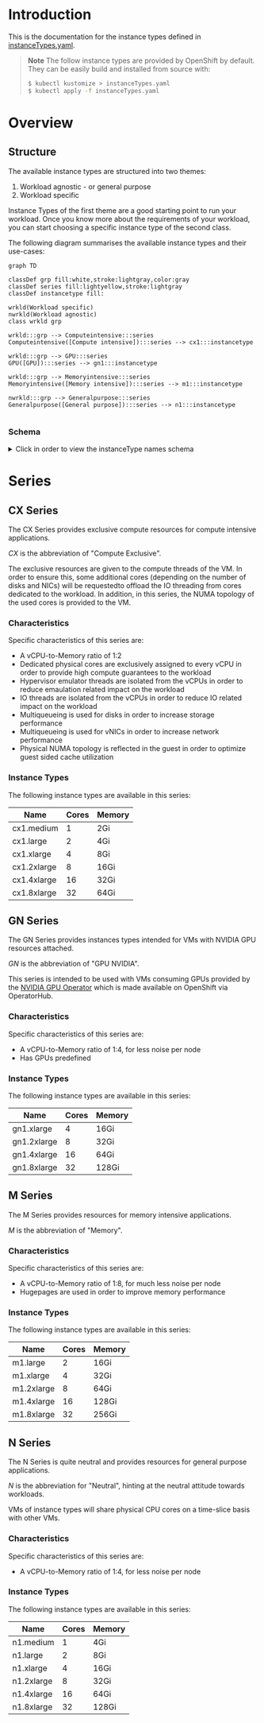 
# Introduction

This is the documentation for the instance types defined in [instanceTypes.yaml](instanceTypes.yaml).

> **Note**
> The follow instance types are provided by OpenShift by default.
> They can be easily build and installed from source with:
>
> ```bash session
> $ kubectl kustomize > instanceTypes.yaml
> $ kubectl apply -f instanceTypes.yaml
> ```

# Overview

## Structure

The available instance types are structured into two themes:

1. Workload agnostic - or general purpose
2. Workload specific

Instance Types of the first theme are a good starting point to run your workload.
Once you know more about the requirements of your workload, you can start choosing a
specific instance type of the second class.

The following diagram summarises the available instance types and their use-cases:

```mermaid
graph TD

classDef grp fill:white,stroke:lightgray,color:gray
classDef series fill:lightyellow,stroke:lightgray
classDef instancetype fill:

wrkld(Workload specific)
nwrkld(Workload agnostic)
class wrkld grp

wrkld:::grp --> Computeintensive:::series
Computeintensive([Compute intensive]):::series --> cx1:::instancetype

wrkld:::grp --> GPU:::series
GPU([GPU]):::series --> gn1:::instancetype

wrkld:::grp --> Memoryintensive:::series
Memoryintensive([Memory intensive]):::series --> m1:::instancetype

nwrkld:::grp --> Generalpurpose:::series
Generalpurpose([General purpose]):::series --> n1:::instancetype


```

### Schema

<details><summary>Click in order to view the instanceType names schema</summary>

```ebnf
instanceTypeName = seriesName , "." , size;

seriesName = ( class | vendorClass ) , version;

class = "n" | "cx" | "m";
vendorClass = "g" , vendorHint;
vendorHint = "n" | "i" | "a";
version = "1";

size = "small" | "medium" | "large" | [( "2" | "4" | "8" )] , "xlarge";
```
</details>


# Series
## CX Series

The CX Series provides exclusive compute resources for compute
intensive applications.

*CX* is the abbreviation of "Compute Exclusive".

The exclusive resources are given to the compute threads of the
VM. In order to ensure this, some additional cores (depending
on the number of disks and NICs) will be requestedto offload
the IO threading from cores dedicated to the workload.
In addition, in this series, the NUMA topology of the used
cores is provided to the VM.

### Characteristics

Specific characteristics of this series are:
- A vCPU-to-Memory ratio of 1:2
- Dedicated physical cores are exclusively assigned to every vCPU in
  order to provide high compute guarantees to the workload
- Hypervisor emulator threads are isolated from the vCPUs in order to
  reduce emaulation related impact on the workload
- IO threads are isolated from the vCPUs in order to reduce IO related
  impact on the workload
- Multiqueueing is used for disks in order to increase storage
  performance
- Multiqueueing is used for vNICs in order to increase network
  performance
- Physical NUMA topology is reflected in the guest in order to optimize
  guest sided cache utilization

### Instance Types

The following instance types are available in this series:

Name        | Cores | Memory
------------|-------|-------
cx1.medium  | 1     | 2Gi   
cx1.large   | 2     | 4Gi   
cx1.xlarge  | 4     | 8Gi   
cx1.2xlarge | 8     | 16Gi  
cx1.4xlarge | 16    | 32Gi  
cx1.8xlarge | 32    | 64Gi  


## GN Series

The GN Series provides instances types intended for VMs with
NVIDIA GPU resources attached.

*GN* is the abbreviation of "GPU NVIDIA".

This series is intended to be used with VMs consuming GPUs
provided by the [NVIDIA GPU Operator](https://github.com/NVIDIA/gpu-operator)
which is made available on OpenShift via OperatorHub.

### Characteristics

Specific characteristics of this series are:
- A vCPU-to-Memory ratio of 1:4, for less noise per node
- Has GPUs predefined

### Instance Types

The following instance types are available in this series:

Name        | Cores | Memory
------------|-------|-------
gn1.xlarge  | 4     | 16Gi  
gn1.2xlarge | 8     | 32Gi  
gn1.4xlarge | 16    | 64Gi  
gn1.8xlarge | 32    | 128Gi 


## M Series

The M Series provides resources for memory intensive
applications.

*M* is the abbreviation of "Memory".

### Characteristics

Specific characteristics of this series are:
- A vCPU-to-Memory ratio of 1:8, for much less noise per node
- Hugepages are used in order to improve memory performance

### Instance Types

The following instance types are available in this series:

Name       | Cores | Memory
-----------|-------|-------
m1.large   | 2     | 16Gi  
m1.xlarge  | 4     | 32Gi  
m1.2xlarge | 8     | 64Gi  
m1.4xlarge | 16    | 128Gi 
m1.8xlarge | 32    | 256Gi 


## N Series

The N Series is quite neutral and provides resources for
general purpose applications.

*N* is the abbreviation for "Neutral", hinting at the neutral
attitude towards workloads.

VMs of instance types will share physical CPU cores on a
time-slice basis with other VMs.

### Characteristics

Specific characteristics of this series are:
- A vCPU-to-Memory ratio of 1:4, for less noise per node

### Instance Types

The following instance types are available in this series:

Name       | Cores | Memory
-----------|-------|-------
n1.medium  | 1     | 4Gi   
n1.large   | 2     | 8Gi   
n1.xlarge  | 4     | 16Gi  
n1.2xlarge | 8     | 32Gi  
n1.4xlarge | 16    | 64Gi  
n1.8xlarge | 32    | 128Gi 


